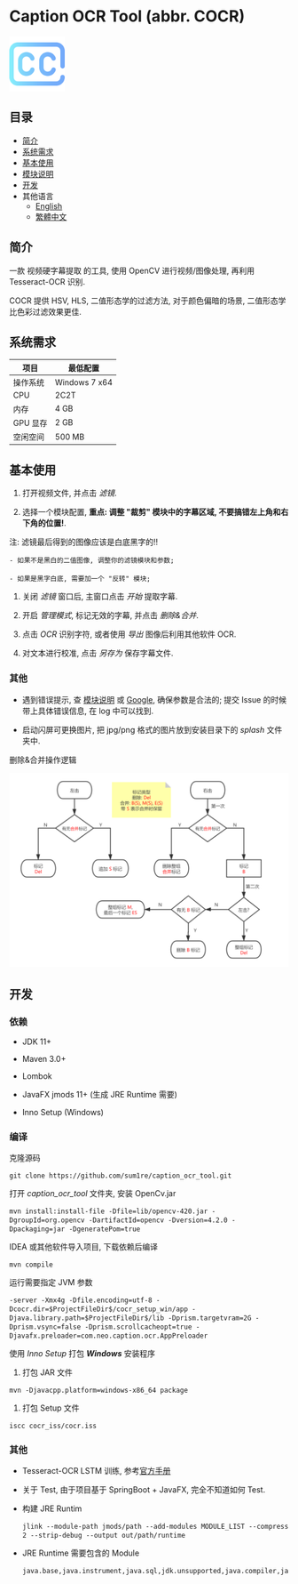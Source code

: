 # Caption OCR Tool (abbr. COCR)

 <img src="src/main/resources/image/logo.png" height = "100" alt="logo" align=center />

## 目录
- [简介](#简介)
- [系统需求](#系统需求)
- [基本使用](#基本使用)
- [模块说明](docs/MODULE_ZH_CN.MD)
- [开发](#开发)
- 其他语言
  - [English](docs/README_EN.MD)
  - [繁體中文](docs/README_ZH_TW.MD)

## 简介

一款 视频硬字幕提取 的工具, 使用 OpenCV 进行视频/图像处理, 再利用 Tesseract-OCR 识别.

COCR 提供 HSV, HLS, 二值形态学的过滤方法, 对于颜色偏暗的场景, 二值形态学比色彩过滤效果更佳.

## 系统需求

|项目|最低配置|
|-|-|
|操作系统|Windows 7 x64|
|CPU|2C2T|
|内存|4 GB|
|GPU 显存|2 GB|
|空闲空间|500 MB|

## 基本使用

1. 打开视频文件, 并点击 *滤镜*.

1. 选择一个模块配置, **重点: 调整 "裁剪" 模块中的字幕区域, 不要搞错左上角和右下角的位置!**.

  注: 滤镜最后得到的图像应该是白底黑字的!!

    - 如果不是黑白的二值图像, 调整你的滤镜模块和参数;

    - 如果是黑字白底, 需要加一个 "反转" 模块;

1. 关闭 *滤镜* 窗口后, 主窗口点击 *开始* 提取字幕.

1. 开启 *管理模式*, 标记无效的字幕, 并点击 *删除&合并*.

1. 点击 *OCR* 识别字符, 或者使用 *导出* 图像后利用其他软件 OCR.

1. 对文本进行校准, 点击 *另存为* 保存字幕文件.

### 其他

- 遇到错误提示, 查 [模块说明](docs/MODULE_ZH_CN.MD) 或 [Google](https://google.com), 确保参数是合法的; 提交 Issue 的时候带上具体错误信息, 在 log 中可以找到.

- 启动闪屏可更换图片, 把 jpg/png 格式的图片放到安装目录下的 *splash* 文件夹中.

删除&合并操作逻辑

![flow](docs/flow_zh_cn.png)

## 开发

### 依赖

- JDK 11+

- Maven 3.0+

- Lombok

- JavaFX jmods 11+ (生成 JRE Runtime 需要)

- Inno Setup (Windows)

### 编译

克隆源码

```
git clone https://github.com/sum1re/caption_ocr_tool.git
```

打开 *caption_ocr_tool* 文件夹, 安装 OpenCv.jar

```
mvn install:install-file -Dfile=lib/opencv-420.jar -DgroupId=org.opencv -DartifactId=opencv -Dversion=4.2.0 -Dpackaging=jar -DgeneratePom=true
```

IDEA 或其他软件导入项目, 下载依赖后编译

```
mvn compile
```

运行需要指定 JVM 参数

```
-server -Xmx4g -Dfile.encoding=utf-8 -Dcocr.dir=$ProjectFileDir$/cocr_setup_win/app -Djava.library.path=$ProjectFileDir$/lib -Dprism.targetvram=2G -Dprism.vsync=false -Dprism.scrollcacheopt=true -Djavafx.preloader=com.neo.caption.ocr.AppPreloader
```

使用 *Inno Setup* 打包 ***Windows*** 安装程序

1. 打包 JAR 文件

  ```
  mvn -Djavacpp.platform=windows-x86_64 package
  ```

1. 打包 Setup 文件

  ```
  iscc cocr_iss/cocr.iss
  ```

### 其他

- Tesseract-OCR LSTM 训练, 参考[官方手册](https://tesseract-ocr.github.io/tessdoc/TrainingTesseract-4.00)

- 关于 Test, 由于项目基于 SpringBoot + JavaFX, 完全不知道如何 Test.

- 构建 JRE Runtim

  ```
  jlink --module-path jmods/path --add-modules MODULE_LIST --compress 2 --strip-debug --output out/path/runtime
  ```

- JRE Runtime 需要包含的 Module

  ```
  java.base,java.instrument,java.sql,jdk.unsupported,java.compiler,java.logging,java.desktop,java.naming,java.xml,java.prefs,java.management,java.rmi,java.scripting,jdk.httpserver,javafx.base,javafx.controls,javafx.fxml,javafx.graphics
  ```
